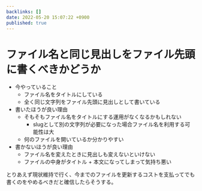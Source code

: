 ```yaml
---
backlinks: []
date: 2022-05-20 15:07:22 +0900
published: true
---
```


# ファイル名と同じ見出しをファイル先頭に書くべきかどうか

- 今やっていること
  - ファイル名をタイトルにしている
  - 全く同じ文字列をファイル先頭に見出しとして書いている
- 書いたほうが良い理由
  - そもそもファイル名をタイトルにする運用がなくなるかもしれない
    - slugとして別の文字列が必要になった場合ファイル名を利用する可能性は大
  - 何のファイルを開いているか分かりやすい
- 書かないほうが良い理由
  - ファイル名を変えたときに見出しも変えないといけない
  - ファイルの中身がタイトル + 本文になってしまって気持ち悪い

とりあえず現状維持で行く、今までのファイルを更新するコストを支払ってでも書くのをやめるべきだと確信したらそうする。
